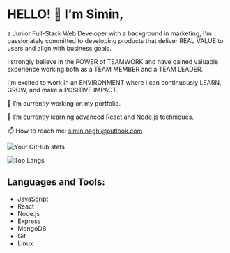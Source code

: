 # HELLO! 👋 I'm Simin,

a Junior Full-Stack Web Developer with a background in marketing, I'm passionately committed to developing products that deliver REAL VALUE to users and align with business goals.

I strongly believe in the POWER of TEAMWORK and have gained valuable experience working both as a TEAM MEMBER and a TEAM LEADER.

I'm excited to work in an ENVIRONMENT where I can continuously LEARN, GROW, and make a POSITIVE IMPACT. 


🔭 I’m currently working on my portfolio.

🌱 I’m currently learning advanced React and Node.js techniques.

📫 How to reach me: simin.naghi@outlook.com

![Your GitHub stats](https://github-readme-stats.vercel.app/api?username=SiminNaghi&show_icons=true)

![Top Langs](https://github-readme-stats.vercel.app/api/top-langs/?username=SiminNaghi&layout=compact)



## Languages and Tools:


- JavaScript
- React
- Node.js
- Express
- MongoDB
- Git
- Linux
  
